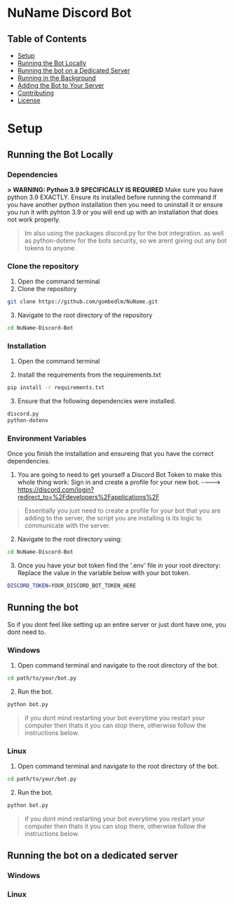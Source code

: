 # NuName Discord Bot

## Table of Contents
- [Setup](#setup)
- [Running the Bot Locally](#running-the-bot-locally)
- [Running the bot on a Dedicated Server](running-on-a-dedicated-server)
- [Running in the Background](#running-in-the-background)
- [Adding the Bot to Your Server](#adding-the-bot-to-your-server)
- [Contributing](#contributing)
- [License](#license)

# Setup
## Running the Bot Locally

### Dependencies
**> WARNING: Python 3.9 SPECIFICALLY IS REQUIRED**
 Make sure you have python 3.9 EXACTLY. Ensure its installed before running the command if you have another python installation then you need to uninstall it or ensure you run it with pyhton 3.9 or you will end up with an installation that does not work properly.

 > Im also using the packages discord.py for the bot integration. as well as python-dotenv for the bots security, so we arent giving out any bot tokens to anyone.

### Clone the repository
1. Open the command terminal
2. Clone the repository
```bash
git clone https://github.com/gombedlm/NuName.git
```

3. Navigate to the root directory of the repository
```bash
cd NuName-Discord-Bot
```

### Installation
1. Open the command terminal 

2. Install the requirements from the requirements.txt
```bash
pip install -r requirements.txt
```

3. Ensure that the following dependencies were installed.
```bash
discord.py
python-dotenv
```

### Environment Variables
Once you finish the installation and ensureing that you have the correct dependencies.

1. You are going to need to get yourself a Discord Bot Token to make this whole thing work:
Sign in and create a profile for your new bot. ----> https://discord.com/login?redirect_to=%2Fdevelopers%2Fapplications%2F
> Essentially you just need to create a profile for your bot that you are adding to the server, the script you are installing is its logic to communicate with the server.
2. Navigate to the root directory using:
```bash
cd NuName-Discord-Bot
```

3. Once you have your bot token find the '.env' file in your root directory:
Replace the value in the variable below with your bot token.
```bash
DISCORD_TOKEN=YOUR_DISCORD_BOT_TOKEN_HERE
```

## Running the bot
So if you dont feel like setting up an entire server or just dont have one, you dont need to.
### Windows
1. Open command terminal and navigate to the root directory of the bot.
```bash
cd path/to/your/bot.py
```

2. Run the bot.
```bash
python bot.py
```
> if you dont mind restarting your bot everytime you restart your computer then thats it you can stop there,  otherwise follow the instructions below.


### Linux
1. Open command terminal and navigate to the root directory of the bot.
```bash
cd path/to/your/bot.py
```

2. Run the bot.
```bash
python bot.py
```
> if you dont mind restarting your bot everytime you restart your computer then thats it you can stop there,  otherwise follow the instructions below.

## Running the bot on a dedicated server
### Windows
### Linux

##